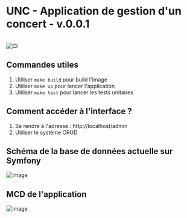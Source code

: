 # UNC - Application de gestion d'un concert - v.0.0.1

<a href="https://zupimages.net/viewer.php?id=22/38/ffye.png"><img src="https://zupimages.net/up/22/38/ffye.png" alt="" /></a>

![CI](https://github.com/dunglas/symfony-docker/workflows/CI/badge.svg)

## Commandes utiles

1. Utiliser `make build` pour build l'image
2. Utiliser `make up` pour lancer l'application
3. Utiliser `make test` pour lancer les tests unitaires

## Comment accéder à l'interface ?

1. Se rendre à l'adresse : http://localhost/admin
2. Utiliser le système CRUD

## Schéma de la base de données actuelle sur Symfony

![image](https://github.com/b2p-wilem/unc-project/blob/main/doc/symfony-database.png)

## MCD de l'application

![image](https://github.com/b2p-wilem/unc-project/blob/main/doc/MCD_Final.png)
